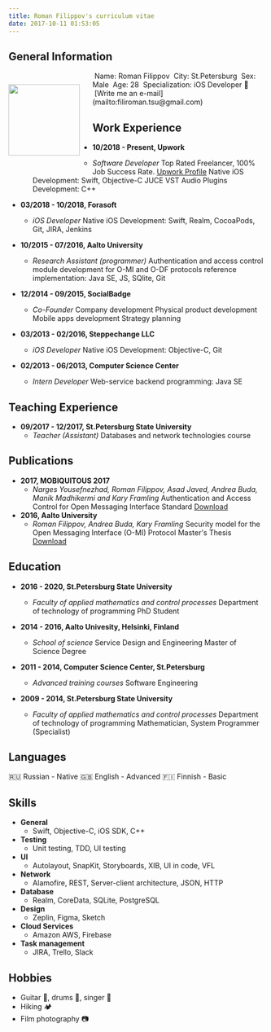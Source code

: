 ```yaml
---
title: Roman Filippov's curriculum vitae
date: 2017-10-11 01:53:05
---
```


## General Information
<img align="left" style="margin-right: 25px; margin-bottom: 25px; margin-top: 25px;" width="140" height="140" src="cv_photo.png">
 Name: Roman Filippov
 City: St.Petersburg
 Sex: Male
 Age: 28
 Specialization: iOS Developer 📱
 [Write me an e-mail](mailto:filiroman.tsu@gmail.com)

## Work Experience
- __10/2018 - Present, Upwork__
  - _Software Developer_
  Top Rated Freelancer, 100% Job Success Rate.
  [Upwork Profile](https://www.upwork.com/freelancers/~013e5ee5422c3c47ea?viewMode=1)
  Native iOS Development: Swift, Objective-C
  JUCE VST Audio Plugins Development: C++

- __03/2018 - 10/2018, Forasoft__
  - _iOS Developer_
  Native iOS Development: Swift, Realm, CocoaPods, Git, JIRA, Jenkins

- __10/2015 - 07/2016, Aalto University__
  - _Research Assistant (programmer)_
  Authentication and access control module development for O-MI and O-DF protocols reference implementation: Java SE, JS, SQlite, Git

- __12/2014 - 09/2015, SocialBadge__
  - _Co-Founder_
  Company development
  Physical product development
  Mobile apps development
  Strategy planning

- __03/2013 - 02/2016, Steppechange LLC__
  - _iOS Developer_
  Native iOS Development: Objective-C, Git

- __02/2013 - 06/2013, Computer Science Center__
  - _Intern Developer_
  Web-service backend programming: Java SE

## Teaching Experience
- __09/2017 - 12/2017, St.Petersburg State University__
  - _Teacher (Assistant)_
  Databases and network technologies course

## Publications
- __2017, MOBIQUITOUS 2017__
  - _Narges Yousefnezhad, Roman Filippov, Asad Javed, Andrea Buda, Manik Madhikermi and Kary Framling_
  Authentication and Access Control for Open Messaging Interface Standard [Download](cv/mobiquitous_2017_paper.pdf)
- __2016, Aalto University__
  - _Roman Filippov, Andrea Buda, Kary Framling_
  Security model for the Open Messaging Interface (O-MI) Protocol
  Master's Thesis [Download](https://aaltodoc.aalto.fi/handle/123456789/20936)

## Education
- __2016 - 2020, St.Petersburg State University__
  - _Faculty of applied mathematics and control processes_
  Department of technology of programming
  PhD Student

- __2014 - 2016, Aalto Univesity, Helsinki, Finland__
  - _School of science_
  Service Design and Engineering
  Master of Science Degree

- __2011 - 2014, Computer Science Center, St.Petersburg__
  - _Advanced training courses_
  Software Engineering

- __2009 - 2014, St.Petersburg State University__
  - _Faculty of applied mathematics and control processes_
  Department of technology of programming
  Mathematician, System Programmer (Specialist)

## Languages
🇷🇺 Russian - Native
🇬🇧 English - Advanced
🇫🇮 Finnish - Basic


## Skills
- __General__
  - Swift, Objective-C, iOS SDK, C++
- __Testing__
  - Unit testing, TDD, UI testing
- __UI__
  - Autolayout, SnapKit, Storyboards, XIB, UI in code, VFL
- __Network__
  - Alamofire, REST, Server-client architecture, JSON, HTTP
- __Database__
  - Realm, CoreData, SQLite, PostgreSQL
- __Design__
  - Zeplin, Figma, Sketch
- __Cloud Services__
  - Amazon AWS, Firebase
- __Task management__
  - JIRA, Trello, Slack

## Hobbies
- Guitar :guitar:, drums 🥁, singer :microphone:
- Hiking 🏕️
- Film photography 📷
